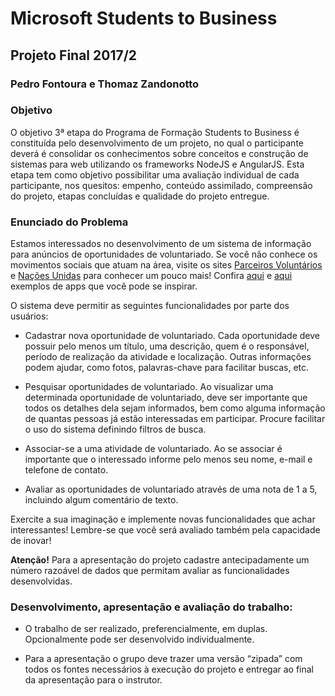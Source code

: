 # Microsoft Students to Business
## Projeto Final 2017/2
### Pedro Fontoura e Thomaz Zandonotto

### Objetivo
O objetivo 3ª etapa do Programa de Formação Students to Business é constituída pelo desenvolvimento de um projeto, no qual o participante deverá é consolidar os conhecimentos sobre conceitos e construção de sistemas para web utilizando os frameworks NodeJS e AngularJS. Esta etapa tem como objetivo possibilitar uma avaliação individual de cada participante, nos quesitos: empenho, conteúdo assimilado, compreensão do projeto, etapas concluídas e qualidade do projeto entregue.

### Enunciado do Problema
Estamos interessados no desenvolvimento de um sistema de informação para anúncios de oportunidades de voluntariado. Se você não conhece os movimentos sociais que atuam na área, visite os sites [Parceiros Voluntários](http://www.parceirosvoluntarios.org.br/) e [Nações Unidas](https://nacoesunidas.org/vagas/voluntariado/) para conhecer um pouco mais! Confira [aqui](https://play.google.com/store/apps/details?id=com.voluntario&hl=pt_BR) e [aqui](http://bolsadovoluntariado.pt/) exemplos de apps que você pode se inspirar.

O sistema deve permitir as seguintes funcionalidades por parte dos usuários:

* Cadastrar nova oportunidade de voluntariado. Cada oportunidade deve possuir pelo menos um título, uma descrição, quem é o responsável, período de realização da atividade e localização. Outras informações podem ajudar, como fotos, palavras-chave para facilitar buscas, etc.

* Pesquisar oportunidades de voluntariado. Ao visualizar uma determinada oportunidade de voluntariado, deve ser importante que todos os detalhes dela sejam informados, bem como alguma informação de quantas pessoas já estão interessadas em participar. Procure facilitar o uso do sistema definindo filtros de busca.

*  Associar-se a uma atividade de voluntariado. Ao se associar é importante que o interessado informe pelo menos seu nome, e-mail e telefone de contato.
*  Avaliar as oportunidades de voluntariado através de uma nota de 1 a 5, incluindo algum comentário de texto.

Exercite a sua imaginação e implemente novas funcionalidades que achar interessantes! Lembre-se que você será avaliado também pela capacidade de inovar!

**Atenção!**
Para a apresentação do projeto cadastre antecipadamente um número razoável de dados que permitam
avaliar as funcionalidades desenvolvidas.

### Desenvolvimento, apresentação e avaliação do trabalho:

* O trabalho de ser realizado, preferencialmente, em duplas. Opcionalmente pode ser
desenvolvido individualmente.

* Para a apresentação o grupo deve trazer uma versão “zipada” com todos os fontes
necessários à execução do projeto e entregar ao final da apresentação para o instrutor.
